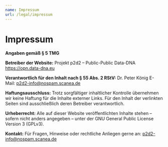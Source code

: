 ```yaml
---
name: Impressum
url: /legal/impressum
---
```

# Impressum

**Angaben gemäß § 5 TMG**

**Betreiber der Website:**
Projekt p2d2 – Public-Public Data-DNA
https://opn.data-dna.eu

**Verantwortlich für den Inhalt nach § 55 Abs. 2 RStV:**
Dr. Peter König
E-Mail: p2d2-info@nospam.scanea.de

**Haftungsausschluss:**
Trotz sorgfältiger inhaltlicher Kontrolle übernehmen wir keine Haftung für die Inhalte externer Links. Für den Inhalt der verlinkten Seiten sind ausschließlich deren Betreiber verantwortlich.

**Urheberrecht:**
Alle auf dieser Website veröffentlichten Inhalte stehen – sofern nicht anders angegeben – unter der GNU General Public License Version 3 (GPLv3).

**Kontakt:**
Für Fragen, Hinweise oder rechtliche Anliegen gerne an:
p2d2-info@nospam.scanea.de
